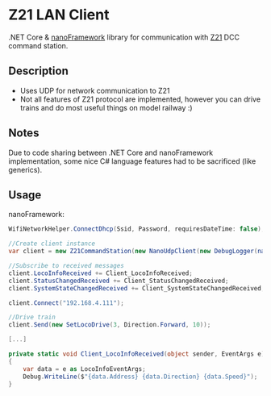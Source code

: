 # Z21 LAN Client
.NET Core & [nanoFramework](https://www.nanoframework.net/) library for communication with [Z21](https://www.z21.eu/en) DCC command station.
## Description
- Uses UDP for network communication to Z21
- Not all features of Z21 protocol are implemented, however you can drive trains and do most useful things on model railway :)
## Notes
Due to code sharing between .NET Core and nanoFramework implementation, some nice C# language features had to be sacrificed (like generics).
## Usage
nanoFramework:
```c#
WifiNetworkHelper.ConnectDhcp(Ssid, Password, requiresDateTime: false);

//Create client instance
var client = new Z21CommandStation(new NanoUdpClient(new DebugLogger(nameof(NanoUdpClient))), new DebugLogger(nameof(Z21CommandStation)));

//Subscribe to received messages
client.LocoInfoReceived += Client_LocoInfoReceived;
client.StatusChangedReceived += Client_StatusChangedReceived;
client.SystemStateChangedReceived += Client_SystemStateChangedReceived;

client.Connect("192.168.4.111");

//Drive train
client.Send(new SetLocoDrive(3, Direction.Forward, 10));

[...]

private static void Client_LocoInfoReceived(object sender, EventArgs e)
{
    var data = e as LocoInfoEventArgs;
    Debug.WriteLine($"{data.Address} {data.Direction} {data.Speed}");
}
```
